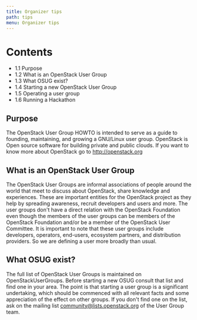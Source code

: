 ```yaml
---
title: Organizer tips
path: tips
menu: Organizer tips
---
```


Contents
========

- 1.1 Purpose
- 1.2 What is an OpenStack User Group
- 1.3 What OSUG exist?
- 1.4 Starting a new OpenStack User Group
- 1.5 Operating a user group
- 1.6 Running a Hackathon

Purpose
-------

The OpenStack User Group HOWTO is intended to serve as a guide to founding, maintaining, and growing a GNU/Linux user group. OpenStack is Open source software for building private and public clouds. If you want to know more about OpenStack go to http://openstack.org

What is an OpenStack User Group
-------------------------------

The OpenStack User Groups are informal associations of people around the world that meet to discuss about OpenStack, share knowledge and experiences. These are important entities for the OpenStack project as they help by spreading awareness, recruit developers and users and more. The user groups don't have a direct relation with the OpenStack Foundation even though the members of the user groups can be members of the OpenStack Foundation and/or be a member of the OpenStack User Committee. It is important to note that these user groups include developers, operators, end-users, ecosystem partners, and distribution providers. So we are defining a user more broadly than usual.

What OSUG exist?
----------------

The full list of OpenStack User Groups is maintained on OpenStackUserGroups. Before starting a new OSUG consult that list and find one in your area. The point is that starting a user group is a significant undertaking, which should be commenced with all relevant facts and some appreciation of the effect on other groups. If you don't find one on the list, ask on the mailing list community@lists.openstack.org of the User Group team.

